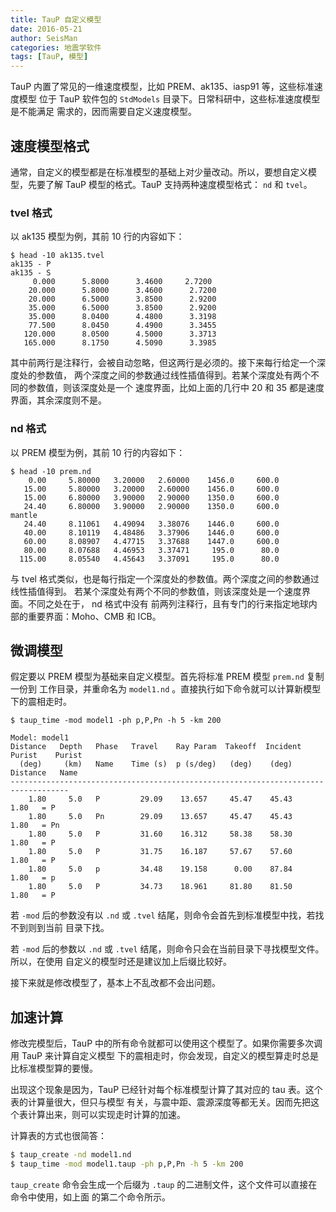 ```yaml
---
title: TauP 自定义模型
date: 2016-05-21
author: SeisMan
categories: 地震学软件
tags: [TauP, 模型]
---
```


TauP 内置了常见的一维速度模型，比如 PREM、ak135、iasp91 等，这些标准速度模型
位于 TauP 软件包的 `StdModels` 目录下。日常科研中，这些标准速度模型是不能满足
需求的，因而需要自定义速度模型。

<!--more-->

## 速度模型格式

通常，自定义的模型都是在标准模型的基础上对少量改动。所以，要想自定义模型，先要了解
TauP 模型的格式。TauP 支持两种速度模型格式： `nd` 和 `tvel`。

### tvel 格式

以 ak135 模型为例，其前 10 行的内容如下：

    $ head -10 ak135.tvel
    ak135 - P
    ak135 - S
         0.000      5.8000      3.4600     2.7200
        20.000      5.8000      3.4600      2.7200
        20.000      6.5000      3.8500      2.9200
        35.000      6.5000      3.8500      2.9200
        35.000      8.0400      4.4800      3.3198
        77.500      8.0450      4.4900      3.3455
       120.000      8.0500      4.5000      3.3713
       165.000      8.1750      4.5090      3.3985

其中前两行是注释行，会被自动忽略，但这两行是必须的。接下来每行给定一个深度处的参数值，
两个深度之间的参数通过线性插值得到。若某个深度处有两个不同的参数值，则该深度处是一个
速度界面，比如上面的几行中 20 和 35 都是速度界面，其余深度则不是。

### nd 格式

以 PREM 模型为例，其前 10 行的内容如下：

    $ head -10 prem.nd
        0.00     5.80000   3.20000   2.60000    1456.0     600.0
       15.00     5.80000   3.20000   2.60000    1456.0     600.0
       15.00     6.80000   3.90000   2.90000    1350.0     600.0
       24.40     6.80000   3.90000   2.90000    1350.0     600.0
    mantle
       24.40     8.11061   4.49094   3.38076    1446.0     600.0
       40.00     8.10119   4.48486   3.37906    1446.0     600.0
       60.00     8.08907   4.47715   3.37688    1447.0     600.0
       80.00     8.07688   4.46953   3.37471     195.0      80.0
      115.00     8.05540   4.45643   3.37091     195.0      80.0

与 tvel 格式类似，也是每行指定一个深度处的参数值。两个深度之间的参数通过线性插值得到。
若某个深度处有两个不同的参数值，则该深度处是一个速度界面。不同之处在于， nd 格式中没有
前两列注释行，且有专门的行来指定地球内部的重要界面：Moho、CMB 和 ICB。

## 微调模型

假定要以 PREM 模型为基础来自定义模型。首先将标准 PREM 模型 `prem.nd` 复制一份到
工作目录，并重命名为 `model1.nd` 。直接执行如下命令就可以计算新模型下的震相走时。


    $ taup_time -mod model1 -ph p,P,Pn -h 5 -km 200

    Model: model1
    Distance   Depth   Phase   Travel    Ray Param  Takeoff  Incident  Purist    Purist
      (deg)     (km)   Name    Time (s)  p (s/deg)   (deg)    (deg)   Distance   Name
    -----------------------------------------------------------------------------------
        1.80     5.0   P         29.09    13.657     45.47    45.43     1.80   = P
        1.80     5.0   Pn        29.09    13.657     45.47    45.43     1.80   = Pn
        1.80     5.0   P         31.60    16.312     58.38    58.30     1.80   = P
        1.80     5.0   P         31.75    16.187     57.67    57.60     1.80   = P
        1.80     5.0   p         34.48    19.158      0.00    87.84     1.80   = p
        1.80     5.0   P         34.73    18.961     81.80    81.50     1.80   = P

若 `-mod` 后的参数没有以 `.nd` 或 `.tvel` 结尾，则命令会首先到标准模型中找，若找不到则到当前
目录下找。

若 `-mod` 后的参数以 `.nd` 或 `.tvel` 结尾，则命令只会在当前目录下寻找模型文件。所以，在使用
自定义的模型时还是建议加上后缀比较好。

接下来就是修改模型了，基本上不乱改都不会出问题。

## 加速计算

修改完模型后，TauP 中的所有命令就都可以使用这个模型了。如果你需要多次调用 TauP 来计算自定义模型
下的震相走时，你会发现，自定义的模型算走时总是比标准模型算的要慢。

出现这个现象是因为，TauP 已经针对每个标准模型计算了其对应的 tau 表。这个表的计算量很大，但只与模型
有关，与震中距、震源深度等都无关。因而先把这个表计算出来，则可以实现走时计算的加速。

计算表的方式也很简答：
```bash
$ taup_create -nd model1.nd
$ taup_time -mod model1.taup -ph p,P,Pn -h 5 -km 200
```
`taup_create` 命令会生成一个后缀为 `.taup` 的二进制文件，这个文件可以直接在命令中使用，如上面
的第二个命令所示。
